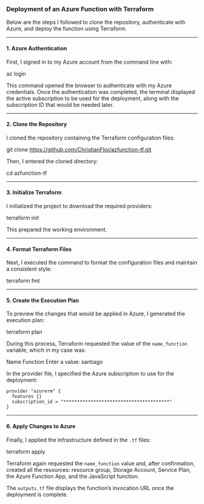 ### Deployment of an Azure Function with Terraform

Below are the steps I followed to clone the repository, authenticate with Azure, and deploy the function using Terraform.

---

#### 1. Azure Authentication

First, I signed in to my Azure account from the command line with:


az login


This command opened the browser to authenticate with my Azure credentials.
Once the authentication was completed, the terminal displayed the active subscription to be used for the deployment, along with the subscription ID that would be needed later.

---

#### 2. Clone the Repository

I cloned the repository containing the Terraform configuration files:


git clone https://github.com/ChristianFlor/azfunction-tf.git


Then, I entered the cloned directory:

cd azfunction-tf


---

#### 3. Initialize Terraform

I initialized the project to download the required providers:


terraform init


This prepared the working environment.

---

#### 4. Format Terraform Files

Next, I executed the command to format the configuration files and maintain a consistent style:


terraform fmt


---

#### 5. Create the Execution Plan

To preview the changes that would be applied in Azure, I generated the execution plan:


terraform plan


During this process, Terraform requested the value of the `name_function` variable, which in my case was:


Name Function
  Enter a value: santiago

In the provider file, I specified the Azure subscription to use for the deployment:

```hcl
provider "azurerm" {
  features {}
  subscription_id = "***************************************"
}
```

---

#### 6. Apply Changes to Azure

Finally, I applied the infrastructure defined in the `.tf` files:


terraform apply


Terraform again requested the `name_function` value and, after confirmation, created all the resources: resource group, Storage Account, Service Plan, the Azure Function App, and the JavaScript function.


The `outputs.tf` file displays the function’s invocation URL once the deployment is complete.
